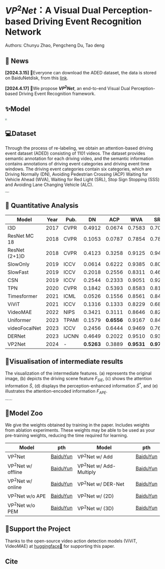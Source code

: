 # $VP^2Net$：A Visual Dual Perception-based Driving Event Recognition Network

Authors: Chunyu Zhao, Pengcheng Du, Tao deng

## 📰 News

**[2024.3.15]** 🎈Everyone can download the ADED dataset, the data is stored on BaiduNetdisk, from this [link][1].

[1]: http://www.google.com	"ADED-Dataset"

**[2024.4.17]** 🎈We propose **$VP^2Net$**, an end-to-end Visual Dual Perception-based Driving Event Recognition framework.

## ✨Model

<img src="C:\Users\zcy\Desktop\PDF\PDF\资源 185.jpg" style="zoom:40%;" />

## 💻Dataset

Through the process of re-labeling, we obtain an attention-based driving event dataset (ADED) consisting of 1101 videos. The dataset provides semantic annotation for each driving video, and the semantic information contains annotations of driving event categories and driving event time windows. The driving event categories contain six categories, which are Driving Normally (DN), Avoiding Pedestrian Crossing (ACP) Waiting for Vehicle Ahead (WVA), Waiting for Red Light (SRL), Stop Sign Stopping (SSS) and Avoiding Lane Changing Vehicle (ALC).

<img src="C:\Users\zcy\Desktop\PDF\PDF\dataset.jpg" alt="dataset" style="zoom:20%;" />

## 🚀 Quantitative Analysis

| Model         | Year | Pub.  | DN         | ACP        | WVA        | SRL        | SSS        | ALC        | Acc        | F1         | mAP        |
| ------------- | ---- | ----- | ---------- | ---------- | ---------- | ---------- | ---------- | ---------- | ---------- | ---------- | ---------- |
| I3D           | 2017 | CVPR  | 0.4912     | 0.0674     | 0.7583     | 0.7033     | 0.6967     | 0.1842     | 0.6558     | 0.4551     | 0.4712     |
| ResNet MC 18  | 2018 | CVPR  | 0.1053     | 0.0787     | 0.7854     | 0.7833     | 0.9300     | 0.1930     | 0.6974     | 0.4718     | 0.5465     |
| ResNet (2+1)D | 2018 | CVPR  | 0.4123     | 0.3258     | 0.9125     | 0.9400     | 0.8833     | 0.1754     | 0.8093     | 0.6105     | 0.6554     |
| SlowOnly      | 2019 | ICCV  | 0.0614     | 0.6222     | 0.9385     | 0.8067     | 0.9367     | 0.2105     | 0.8045     | 0.6065     | 0.6737     |
| SlowFast      | 2019 | ICCV  | 0.2018     | 0.2556     | 0.8311     | 0.4667     | 0.8700     | 0.3421     | 0.6835     | 0.4885     | 0.4808     |
| CSN           | 2019 | ICCV  | 0.2544     | 0.2333     | 0.9051     | 0.9200     | 0.9100     | 0.3070     | 0.8002     | 0.6001     | 0.5661     |
| TPN           | 2020 | CVPR  | 0.1842     | 0.5393     | 0.8583     | 0.8133     | **0.9500** | **0.4123** | 0.7826     | 0.6417     | 0.6537     |
| Timesformer   | 2021 | ICML  | 0.0526     | 0.1556     | 0.8561     | 0.8433     | 0.9433     | 0.0614     | 0.7373     | 0.4741     | 0.5246     |
| ViViT         | 2021 | ICCV  | 0.1316     | 0.1333     | 0.8229     | 0.6800     | 0.8633     | 0.1491     | 0.6906     | 0.4584     | 0.4964     |
| VideoMAE      | 2022 | NIPS  | 0.3421     | 0.3111     | 0.8646     | 0.8200     | 0.9300     | 0.3596     | 0.7790     | 0.6071     | 0.5920     |
| Uniformer     | 2023 | TPAMI | 0.1579     | **0.6556** | 0.9167     | 0.8433     | 0.9133     | 0.3070     | 0.8088     | 0.6417     | 0.6137     |
| videoFocalNet | 2023 | ICCV  | 0.2456     | 0.6444     | 0.9469     | 0.7633     | 0.8933     | 0.3333     | 0.8147     | 0.6508     | 0.6363     |
| DERNet        | 2023 | IJCNN | 0.4649     | 0.2022     | 0.9510     | 0.9367     | 0.9233     | 0.3070     | 0.8402     | 0.6493     | 0.6887     |
| VP2Net        | 2024 | -     | **0.5263** | 0.3889     | **0.9531** | **0.9700** | 0.9267     | 0.2632     | **0.8568** | **0.6920** | **0.7252** |

## 🚀Visualisation of intermediate results

The visualization of the intermediate features. (a) represents the original image, (b) depicts the driving scene feature $F_{SIE}$, (c) shows the attention information $\hat{S}$, (d) displays the perception-enhanced information $\hat{S}^*$, and (e) illustrates the attention-encoded information $F_{APE}$.

<img src="C:\Users\zcy\Desktop\PDF\PDF\feature_show_1.jpg" alt="feature_show_1" style="zoom:20%;" />

## 📝Model Zoo

We give the weights obtained by training in the paper. Includes weights from ablation experiments. These weights may be able to be used as your pre-training weights, reducing the time required for learning.

| Model                | pth           | Model                     | pth           |
| -------------------- | ------------- | ------------------------- | ------------- |
| VP$^2$Net            | [BaiduYun][2] | VP$^2$Net w/ Add          | [BaiduYun][6] |
| VP$^2$Net w/ offline | [BaiduYun][3] | VP$^2$Net w/ Add-Multiply | [BaiduYun][7] |
| VP$^2$Net w/ online  | [BaiduYun][2] | VP$^2$Net w/ DER-Net      | [BaiduYun][8] |
| VP$^2$Net w/o APE    | [BaiduYun][5] | VP$^2$Net w/ (2D)         | [BaiduYun][9] |
| VP$^2$Net w/o PEM    | [BaiduYun][5] | VP$^2$Net w/ (3D)         | [BaiduYun][2] |

[2]: https://pan.baidu.com/s/1YgmhD9Nq8AAkEKrXYsMTDA?pwd=V2PN "V2PNet"
[3]: https://pan.baidu.com/s/1WdVunAkihHX9DZPGDga38Q?pwd=V2PN "offline"
[5]: https://pan.baidu.com/s/1lG9Cn7l8TjcA9C28Ukq7xQ?pwd=V2PN "w/o pem"
[6]: https://pan.baidu.com/s/18TFOhjXw-FqdNFkaLjjLDQ?pwd=V2PN "w/ add"
[7]: https://pan.baidu.com/s/1OD_xuD2X0OOgGNk13RnEog?pwd=V2PN "w/ add-multiply"
[8]:https://pan.baidu.com/s/1Wb_mTrpTx0A5LqPLXvRenA?pwd=V2PN "DER-Net"
[9]: https://pan.baidu.com/s/1QaHok0aCX94tcCAKUldm3Q?pwd=V2PN "w/ 2d"



## 💖Support the Project

Thanks to the open-source video action detection models (ViViT, VideoMAE) at [huggingface🤗][10]  for supporting this paper.

[10]: https://huggingface.curated.co/	"huggingface"

## Cite
